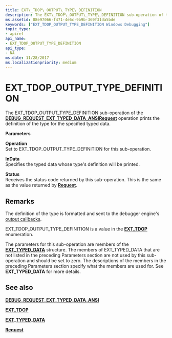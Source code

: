 ```yaml
---
title: EXT\_TDOP\_OUTPUT\_TYPE\_DEFINITION
description: The EXT\_TDOP\_OUTPUT\_TYPE\_DEFINITION sub-operation of the DEBUG\_REQUEST\_EXT\_TYPED\_DATA\_ANSI Request operation prints the definition of the type for the specified typed data.
ms.assetid: 88e97066-f471-4e6c-9b9b-369f31da5bde
keywords: ["EXT_TDOP_OUTPUT_TYPE_DEFINITION Windows Debugging"]
topic_type:
- apiref
api_name:
- EXT_TDOP_OUTPUT_TYPE_DEFINITION
api_type:
- NA
ms.date: 11/28/2017
ms.localizationpriority: medium
---
```


# EXT\_TDOP\_OUTPUT\_TYPE\_DEFINITION


The EXT\_TDOP\_OUTPUT\_TYPE\_DEFINITION sub-operation of the [**DEBUG\_REQUEST\_EXT\_TYPED\_DATA\_ANSI**](debug-request-ext-typed-data-ansi.md)[**Request**](request.md) operation prints the definition of the type for the specified typed data.

**Parameters**

<span id="Operation"></span><span id="operation"></span><span id="OPERATION"></span>**Operation**  
Set to EXT\_TDOP\_OUTPUT\_TYPE\_DEFINITION for this sub-operation.

<span id="InData"></span><span id="indata"></span><span id="INDATA"></span>**InData**  
Specifies the typed data whose type's definition will be printed.

<span id="Status"></span><span id="status"></span><span id="STATUS"></span>**Status**  
Receives the status code returned by this sub-operation. This is the same as the value returned by [**Request**](request.md).

Remarks
-------

The definition of the type is formatted and sent to the debugger engine's [output callbacks](https://docs.microsoft.com/windows-hardware/drivers/debugger/using-input-and-output#output-callbacks).

EXT\_TDOP\_OUTPUT\_TYPE\_DEFINITION is a value in the [**EXT\_TDOP**](https://docs.microsoft.com/windows-hardware/drivers/ddi/wdbgexts/ne-wdbgexts-_ext_tdop) enumeration.

The parameters for this sub-operation are members of the [**EXT\_TYPED\_DATA**](https://docs.microsoft.com/windows-hardware/drivers/ddi/wdbgexts/ns-wdbgexts-_ext_typed_data) structure. The members of EXT\_TYPED\_DATA that are not listed in the preceding Parameters section are not used by this sub-operation and should be set to zero. The descriptions of the members in the preceding Parameters section specify what the members are used for. See **EXT\_TYPED\_DATA** for more details.

## <span id="see_also"></span>See also


[**DEBUG\_REQUEST\_EXT\_TYPED\_DATA\_ANSI**](debug-request-ext-typed-data-ansi.md)

[**EXT\_TDOP**](https://docs.microsoft.com/windows-hardware/drivers/ddi/wdbgexts/ne-wdbgexts-_ext_tdop)

[**EXT\_TYPED\_DATA**](https://docs.microsoft.com/windows-hardware/drivers/ddi/wdbgexts/ns-wdbgexts-_ext_typed_data)

[**Request**](request.md)

 

 






